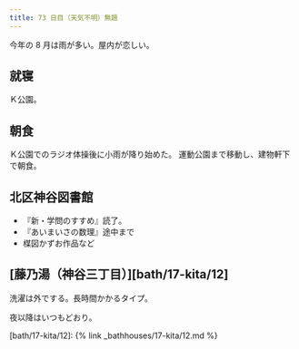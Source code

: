 ```yaml
---
title: 73 日目（天気不明）無題
---
```


今年の 8 月は雨が多い。屋内が恋しい。

## 就寝

Ｋ公園。

## 朝食

Ｋ公園でのラジオ体操後に小雨が降り始めた。
運動公園まで移動し、建物軒下で朝食。

## 北区神谷図書館

* 『新・学問のすすめ』読了。
* 『あいまいさの数理』途中まで
* 楳図かずお作品など

## [藤乃湯（神谷三丁目）][bath/17-kita/12]

洗濯は外でする。長時間かかるタイプ。

夜以降はいつもどおり。

[bath/17-kita/12]: {% link _bathhouses/17-kita/12.md %}
